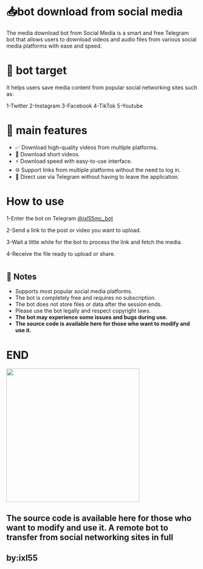# 📥bot download from social media
The media download bot from Social Media is a smart and free Telegram bot that allows users to download videos and audio files from various social media platforms with ease and speed.

# 🎯 bot target
It helps users save media content from popular social networking sites such as:

1-Twitter
2-Instagram
3-Facebook 
4-TikTok
5-Youtube

# 🧰 main features
<ul>
  <li>✅ Download high-quality videos from multiple platforms.</li>
  <li>📸 Download short videos.</li>
  <li>⚡ Download speed with easy-to-use interface.</li>
  <li>🌐 Support links from multiple platforms without the need to log in.</li>
  <li>🤖 Direct use via Telegram without having to leave the application.</li>
</ul>

# How to use
1-Enter the bot on Telegram [@ixl55mc_bot](https://t.me/ixl55mc_bot)


2-Send a link to the post or video you want to upload.

3-Wait a little while for the bot to process the link and fetch the media.

4-Receive the file ready to upload or share.

# <h2>🚨 Notes</h2>
<div>
  
  <ul>
    <li>Supports most popular social media platforms.</li>
    <li>The bot is completely free and requires no subscription.</li>
    <li>The bot does not store files or data after the session ends.</li>
    <li>Please use the bot legally and respect copyright laws.</li>
    <li><strong>The bot may experience some issues and bugs during use.</strong></li>
    <li><strong>The source code is available here for those who want to modify and use it.</strong></li>
  </ul>
</div>





# END

<img src="https://th.bing.com/th/id/R.ba83d4b3fd2099e44fe580d519e08037?rik=NJoyNWb%2boU7wXQ&pid=ImgRaw&r=0" width="350">



The source code is available here for those who want to modify and use it.
A remote bot to transfer from social networking sites in full
---
by:ixl55
---


